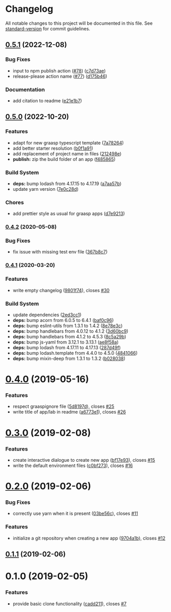 # Changelog

All notable changes to this project will be documented in this file. See [standard-version](https://github.com/conventional-changelog/standard-version) for commit guidelines.

## [0.5.1](https://github.com/graasp/graasp-cli/compare/v0.5.0...v0.5.1) (2022-12-08)


### Bug Fixes

* input to npm publish action ([#78](https://github.com/graasp/graasp-cli/issues/78)) ([c7d73ae](https://github.com/graasp/graasp-cli/commit/c7d73aee04e42d5cc086cc56ba68609161524390))
* release-please action name ([#77](https://github.com/graasp/graasp-cli/issues/77)) ([d175b46](https://github.com/graasp/graasp-cli/commit/d175b466d8cb4a13e825af5d69bdd60c6b1a91ac))


### Documentation

* add citation to readme ([e21e1b7](https://github.com/graasp/graasp-cli/commit/e21e1b7f0fc0878bbe24a5b52bf07e073ba57962))

## [0.5.0](https://github.com/graasp/graasp-cli/compare/v0.4.2...v0.5.0) (2022-10-20)

### Features

* adapt for new graasp typescript template ([7a78264](https://github.com/graasp/graasp-cli/commit/7a78264560779e6646f14fce460178b30d501564))
* add better starter resolution ([b0f1a91](https://github.com/graasp/graasp-cli/commit/b0f1a91e63bf1d651afde841b12cf85d3512f7c3))
* add replacement of project name in files ([212498e](https://github.com/graasp/graasp-cli/commit/212498e4ca12838e06b1f3c6ae5e3cc1059cda8e))
* **publish:** zip the build folder of an app ([f485865](https://github.com/graasp/graasp-cli/commit/f485865b1e964078a7c8912fc53b5f431741f7db))

### Build System

* **deps:** bump lodash from 4.17.15 to 4.17.19 ([a7aa57b](https://github.com/graasp/graasp-cli/commit/a7aa57bebaab6d1fc639a0c6c0ff14455aa112e4))
* update yarn version ([7e0c28d](https://github.com/graasp/graasp-cli/commit/7e0c28d2c82728b000692a0c9238b1e4945e5f77))

### Chores

* add prettier style as usual for graasp apps ([d7e9213](https://github.com/graasp/graasp-cli/commit/d7e92139ef7ff491358e869ce7acabbe1c2953a0))

### [0.4.2](https://github.com/graasp/graasp-cli/compare/v0.4.1...v0.4.2) (2020-05-08)

### Bug Fixes

* fix issue with missing test env file ([367b8c7](https://github.com/graasp/graasp-cli/commit/367b8c7c3b498eeb034b2e9cfe71dee203f901b3))

### [0.4.1](https://github.com/graasp/graasp-cli/compare/v0.4.0...v0.4.1) (2020-03-20)

### Features

* write empty changelog ([9801f74](https://github.com/graasp/graasp-cli/commit/9801f749804cc487892a3df268c50e685149cdb3)), closes [#30](https://github.com/graasp/graasp-cli/issues/30)

### Build System

* update dependencies ([2ed3cc1](https://github.com/graasp/graasp-cli/commit/2ed3cc1c6a99e853c695cbdc3216e55b2e2bfa31))
* **deps:** bump acorn from 6.0.5 to 6.4.1 ([baf0c96](https://github.com/graasp/graasp-cli/commit/baf0c96bfb1e48cdc8fc0f5a39422174700afa3b))
* **deps:** bump eslint-utils from 1.3.1 to 1.4.2 ([8e78e3c](https://github.com/graasp/graasp-cli/commit/8e78e3c14e803cfdfb20c5b5b5f469f18bf90bf1))
* **deps:** bump handlebars from 4.0.12 to 4.1.2 ([3d60bc9](https://github.com/graasp/graasp-cli/commit/3d60bc98c4de9b05e70e4cc1c255a498da8872a4))
* **deps:** bump handlebars from 4.1.2 to 4.5.3 ([8c5a29b](https://github.com/graasp/graasp-cli/commit/8c5a29b5e53e31d2a271bb179d7566971929fef3))
* **deps:** bump js-yaml from 3.12.1 to 3.13.1 ([ae8f58a](https://github.com/graasp/graasp-cli/commit/ae8f58a3917a385fcd8d73ab63ca89051b48dac6))
* **deps:** bump lodash from 4.17.11 to 4.17.13 ([287d49f](https://github.com/graasp/graasp-cli/commit/287d49f882f0e599e228f71b92a351d87e581a61))
* **deps:** bump lodash.template from 4.4.0 to 4.5.0 ([4841066](https://github.com/graasp/graasp-cli/commit/48410663048e03fab9a0eee4a61271d6189c22bb))
* **deps:** bump mixin-deep from 1.3.1 to 1.3.2 ([b028038](https://github.com/graasp/graasp-cli/commit/b028038d48a8f1d951d56eab28c0b55c115fea3e))

<a name="0.4.0"></a>

# [0.4.0](https://github.com/graasp/graasp-cli/compare/v0.3.0...v0.4.0) (2019-05-16)

### Features

* respect graaspignore file ([5d8197d](https://github.com/graasp/graasp-cli/commit/5d8197d)), closes [#25](https://github.com/graasp/graasp-cli/issues/25)
* write title of app/lab in readme ([a6773e1](https://github.com/graasp/graasp-cli/commit/a6773e1)), closes [#26](https://github.com/graasp/graasp-cli/issues/26)

<a name="0.3.0"></a>

# [0.3.0](https://github.com/graasp/graasp-cli/compare/v0.2.0...v0.3.0) (2019-02-08)

### Features

* create interactive dialogue to create new app ([bf17e93](https://github.com/graasp/graasp-cli/commit/bf17e93)), closes [#15](https://github.com/graasp/graasp-cli/issues/15)
* write the default environment files ([c0bf273](https://github.com/graasp/graasp-cli/commit/c0bf273)), closes [#16](https://github.com/graasp/graasp-cli/issues/16)

<a name="0.2.0"></a>

# [0.2.0](https://github.com/graasp/graasp-cli/compare/v0.1.1...v0.2.0) (2019-02-06)

### Bug Fixes

* correctly use yarn when it is present ([03be56c](https://github.com/graasp/graasp-cli/commit/03be56c)), closes [#11](https://github.com/graasp/graasp-cli/issues/11)

### Features

* initialize a git repository when creating a new app ([9704a1b](https://github.com/graasp/graasp-cli/commit/9704a1b)), closes [#12](https://github.com/graasp/graasp-cli/issues/12)

<a name="0.1.1"></a>

## [0.1.1](https://github.com/graasp/graasp-cli/compare/v0.1.0...v0.1.1) (2019-02-06)

<a name="0.1.0"></a>

# 0.1.0 (2019-02-05)

### Features

* provide basic clone functionality ([cadd211](https://github.com/graasp/graasp-cli/commit/cadd211)), closes [#7](https://github.com/graasp/graasp-cli/issues/7)
